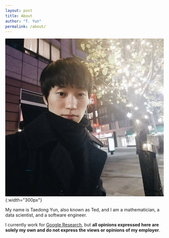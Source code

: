 ```yaml
---
layout: post
title: About
author: "T. Yun"
permalink: /about/
---
```


![Profile picture](/assets/images/me.jpg){:width="300px"}

My name is Taedong Yun, also known as Ted, and I am a mathematician, a data scientist, and a software engineer.

I currently work for [Google Research](https://research.google/people/TaedongYun/), but **all opinions expressed here are solely my own and do not express the views or opinions of my employer**.
